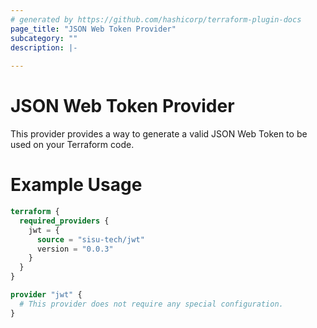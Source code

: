```yaml
---
# generated by https://github.com/hashicorp/terraform-plugin-docs
page_title: "JSON Web Token Provider"
subcategory: ""
description: |-
  
---
```


# JSON Web Token Provider

This provider provides a way to generate a valid JSON Web Token to be used on your Terraform code.

# Example Usage

```terraform
terraform {
  required_providers {
    jwt = {
      source = "sisu-tech/jwt"
      version = "0.0.3"
    }
  }
}

provider "jwt" {
  # This provider does not require any special configuration.
}
```

